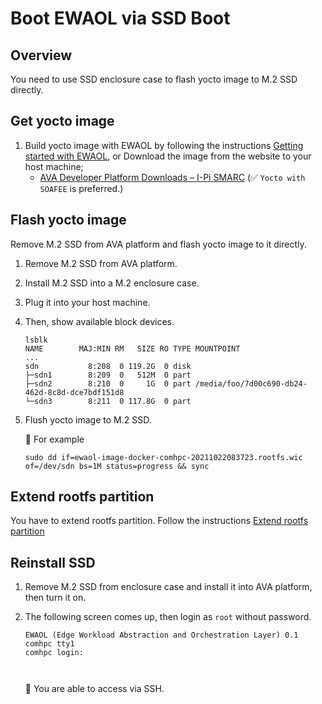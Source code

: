 # Boot EWAOL via SSD Boot

## Overview

You need to use SSD enclosure case to flash yocto image to M.2 SSD directly.

## Get yocto image

1. Build yocto image with EWAOL by following the instructions [Getting started with EWAOL](getting-started.md), or Download the image from the website to your host machine;
   - [AVA Developer Platform Downloads – I-Pi SMARC](https://www.ipi.wiki/pages/download-ava-developer-platform) (:white_check_mark: `Yocto with SOAFEE` is preferred.)

## Flash yocto image

Remove M.2 SSD from AVA platform and flash yocto image to it directly.

1. Remove M.2 SSD from AVA platform.

1. Install M.2 SSD into a M.2 enclosure case.

1. Plug it into your host machine.

1. Then, show available block devices.

   ```console
   lsblk
   NAME        MAJ:MIN RM   SIZE RO TYPE MOUNTPOINT
   ...
   sdn           8:208  0 119.2G  0 disk
   ├─sdn1        8:209  0   512M  0 part
   ├─sdn2        8:210  0     1G  0 part /media/foo/7d00c690-db24-462d-8c8d-dce7bdf151d8
   └─sdn3        8:211  0 117.8G  0 part
   ```

1. Flush yocto image to M.2 SSD.

   :speech_balloon: For example

   ```console
   sudo dd if=ewaol-image-docker-comhpc-20211022083723.rootfs.wic of=/dev/sdn bs=1M status=progress && sync
   ```

## Extend rootfs partition

You have to extend rootfs partition. Follow the instructions [Extend rootfs partition](extend-rootfs.md)

## Reinstall SSD

1. Remove M.2 SSD from enclosure case and install it into AVA platform, then turn it on.

1. The following screen comes up, then login as `root` without password.

   ```console
   EWAOL (Edge Workload Abstraction and Orchestration Layer) 0.1 comhpc tty1
   comhpc login:



   ```

   :speech_balloon: You are able to access via SSH.
